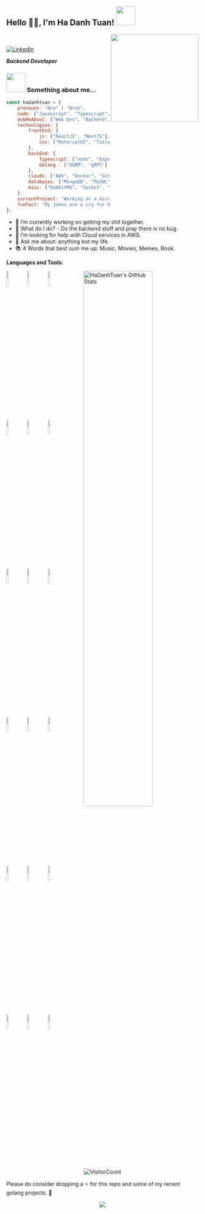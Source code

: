 <h2>Hello 🙏🏻, I'm Ha Danh Tuan! <img src="https://media.giphy.com/media/mGcNjsfWAjY5AEZNw6/giphy.gif" width="50"></h2> <img align='right' src="https://media.giphy.com/media/M9gbBd9nbDrOTu1Mqx/giphy.gif" width="230"> 
<br/>
<div align = 'left'>

 [![LinkedIn](https://img.shields.io/badge/LinkedIn-connect-blue.svg?logo=linkedin&logoColor=white)](https://www.linkedin.com/in/tu%E1%BA%A5n-h%C3%A0-8651b8178/)


_**Backend Developer**_


### <img src="https://media.giphy.com/media/VgCDAzcKvsR6OM0uWg/giphy.gif" width="50"> Something about me...  

```javascript
const hadanhtuan = {
    pronouns: "Bro" | "Bruh",
    code: ["Javascript", "Typescript", "Golang"],
    askMeAbout: ["Web Dev", "Backend", "Microservices", "Software Development", "tech"],
    technologies: {
        frontEnd: {
            js: ["ReactJS", "NextJS"],
            css: ["MaterialUI", "Tailwind"]
        },
        backEnd: {
            Typescript: ["node", "ExpressJS", "NestJS", "TypeORM"],
            Golang : ["GORM", "gRPC"]
        },
        clouds: ["AWS", "Docker", "Github Action", "Jenkins"],
        databases: ["MongoDB", "MySQL", "PostgreSQL", "Redis", "Elasticsearch", "DynamoDB"],
        misc: ["RabbitMQ", "Socket", "RPC", "gRPC"]
    },
    currentProject: "Working on a microservices project",
    funFact: "My jokes are a cry for help."
};
```

- 🔭 I’m currently working on getting my shit together.
- 🔮 What do I do? - Do the backend stuff and pray there is no bug.
- 🤔 I’m looking for help with Cloud services in AWS. 
- 💬 Ask me about: anything but my life.
- 📚 4 Words that best sum me up: Music, Movies, Memes, Book.


**Languages and Tools:** 

<p>
  <a href="https://github.com/anmolpant/SaniText">
    <img width="60%" align="right" alt="HaDanhTuan's GitHub Stats" src="https://github-readme-stats.vercel.app/api?username=hadanhtuan&show_icons=true&hide_border=true" />
  </a>
  
  
  <code><img width="10%" src="https://www.vectorlogo.zone/logos/golang/golang-ar21.svg"></code>
  <code><img width="10%" src="https://www.vectorlogo.zone/logos/javascript/javascript-ar21.svg"></code>
  <code><img width="10%" src="https://www.vectorlogo.zone/logos/typescriptlang/typescriptlang-ar21.svg"></code>
  <br />
  <code><img width="10%" src="https://www.vectorlogo.zone/logos/nestjs/nestjs-ar21.svg"></code>
  <code><img width="10%" src="https://www.vectorlogo.zone/logos/tailwindcss/tailwindcss-ar21.svg"></code>
  <code><img width="10%" src="https://www.vectorlogo.zone/logos/javascript/javascript-ar21.svg"></code>
  <br />
  <code><img width="10%" src="https://www.vectorlogo.zone/logos/mysql/mysql-ar21.svg"></code>
  <code><img width="10%" src="https://www.vectorlogo.zone/logos/postgresql/postgresql-ar21.svg"></code>
  <code><img width="10%" src="https://www.vectorlogo.zone/logos/mongodb/mongodb-ar21.svg"></code>
  <br />
  <code><img width="10%" src="https://www.vectorlogo.zone/logos/redis/redis-ar21.svg"></code>
  <code><img width="10%" src="https://www.vectorlogo.zone/logos/elastic/elastic-ar21.svg"></code>
  <code><img width="10%" src="https://www.vectorlogo.zone/logos/amazon_aws/amazon_aws-ar21.svg"></code>
  <br />
  <code><img width="10%" src="https://www.vectorlogo.zone/logos/jenkins/jenkins-ar21.svg"></code>
  <code><img width="10%" src="https://www.vectorlogo.zone/logos/github/github-ar21.svg"></code>
  <code><img width="10%" src="https://www.vectorlogo.zone/logos/rabbitmq/rabbitmq-ar21.svg"></code>
   <br />
  <code><img width="10%" src="https://www.vectorlogo.zone/logos/socketio/socketio-ar21.svg"></code>
  <code><img width="10%" src="https://www.vectorlogo.zone/logos/docker/docker-ar21.svg"></code>
  <code><img width="10%" src="https://www.vectorlogo.zone/logos/reactjs/reactjs-ar21.svg"></code>
  
</p>

<div align="center">

![VisitorCount](https://profile-counter.glitch.me/{hadanhtuan}/count.svg)

</div>

Please do consider dropping a ⭐ for this repo and some of my recent golang projects. 🥺

<p align="center">
  <a href="https://github.com/hadanhtuan/go-sdk">
    <img align="center" src="https://github-readme-stats.vercel.app/api/pin/?username=hadanhtuan&repo=go-sdk" />
  </a>
</p>
